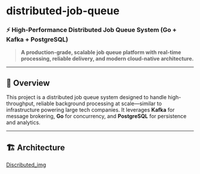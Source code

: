 # distributed-job-queue

### ⚡️ High-Performance Distributed Job Queue System (Go + Kafka + PostgreSQL)

> **A production-grade, scalable job queue platform with real-time processing, reliable delivery, and modern cloud-native architecture.**

---

## 🚀 Overview

This project is a distributed job queue system designed to handle high-throughput, reliable background processing at scale—similar to infrastructure powering large tech companies. It leverages **Kafka** for message brokering, **Go** for concurrency, and **PostgreSQL** for persistence and analytics.

---

## 🏗️ Architecture

[Discributed_img](Distributive_system.png)